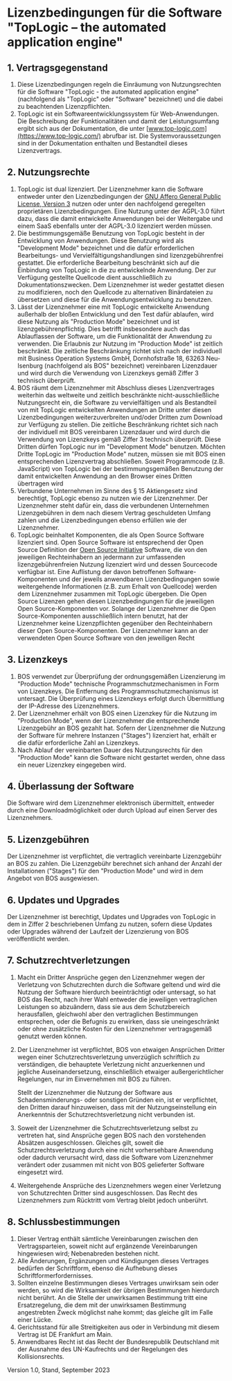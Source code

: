 # Lizenzbedingungen für die Software "TopLogic – the automated application engine"

## 1. Vertragsgegenstand
1. Diese Lizenzbedingungen regeln die Einräumung von Nutzungsrechten für die Software "TopLogic - the automated application engine" (nachfolgend als "TopLogic" oder "Software" bezeichnet) und die dabei zu beachtenden Lizenzpflichten.
2. TopLogic ist ein Softwareentwicklungssystem für Web-Anwendungen. Die Beschreibung der Funktionalitäten und damit der Leistungsumfang ergibt sich aus der Dokumentation, die unter [www.top-logic.com](https://www.top-logic.com/) abrufbar ist. Die Systemvoraussetzungen sind in der Dokumentation enthalten und Bestandteil dieses Lizenzvertrags.

## 2. Nutzungsrechte
1. TopLogic ist dual lizenziert. Der Lizenznehmer kann die Software entweder unter den Lizenzbedingungen der [GNU Affero General Public License, Version 3](https://www.gnu.org/licenses/agpl-3.0-standalone.html) nutzen oder unter den nachfolgend geregelten proprietären Lizenzbedingungen. Eine Nutzung unter der AGPL-3.0 führt dazu, dass die damit entwickelte Anwendungen bei der Weitergabe und einem SaaS ebenfalls unter der AGPL-3.0 lizenziert werden müssen.
2. Die bestimmungsgemäße Benutzung von TopLogic besteht in der Entwicklung von Anwendungen. Diese Benutzung wird als "Development Mode" bezeichnet und die dafür erforderlichen Bearbeitungs- und Vervielfältigungshandlungen sind lizenzgebührenfrei gestattet. Die erforderliche Bearbeitung beschränkt sich auf die Einbindung von TopLogic in die zu entwickelnde Anwendung. Der zur Verfügung gestellte Quellcode dient ausschließlich zu Dokumentationszwecken. Dem Lizenznehmer ist weder gestattet diesen zu modifizieren, noch den Quellcode zu alternativen Binärdateien zu übersetzen und diese für die Anwendungsentwicklung zu benutzen. 
3. Lässt der Lizenznehmer eine mit TopLogic entwickelte Anwendung außerhalb der bloßen Entwicklung und den Test dafür ablaufen, wird diese Nutzung als "Production Mode" bezeichnet und ist lizenzgebührenpflichtig. Dies betrifft insbesondere auch das Ablauflassen der Software, um die Funktionalität der Anwendung zu verwenden. Die Erlaubnis zur Nutzung im "Production Mode" ist zeitlich beschränkt. Die zeitliche Beschränkung richtet sich nach der individuell mit Business Operation Systems GmbH, Dornhofstraße 18, 63263 Neu-Isenburg (nachfolgend als BOS" bezeichnet) vereinbaren Lizenzdauer und wird durch die Verwendung von Lizenzkeys gemäß Ziffer 3 technisch überprüft.
4. BOS räumt dem Lizenznehmer mit Abschluss dieses Lizenzvertrages weiterhin das weltweite und zeitlich beschränkte nicht-ausschließliche Nutzungsrecht ein, die Software zu vervielfältigen und als Bestandteil von mit TopLogic entwickelten Anwendungen an Dritte unter diesen Lizenzbedingungen weiterzuverbreiten und/oder Dritten zum Download zur Verfügung zu stellen. Die zeitliche Beschränkung richtet sich nach der individuell mit BOS vereinbaren Lizenzdauer und wird durch die Verwendung von Lizenzkeys gemäß Ziffer 3 technisch überprüft. Diese Dritten dürfen TopLogic nur im "Development Mode" benutzen. Möchten Dritte TopLogic im "Production Mode" nutzen, müssen sie mit BOS einen entsprechenden Lizenzvertrag abschließen. Soweit Programmcode (z.B. JavaScript) von TopLogic bei der bestimmungsgemäßen Benutzung der damit entwickelten Anwendung an den Browser eines Dritten übertragen wird
5. Verbundene Unternehmen im Sinne des § 15 Aktiengesetz sind berechtigt, TopLogic ebenso zu nutzen wie der Lizenznehmer. Der Lizenznehmer steht dafür ein, dass die verbundenen Unternehmen Lizenzgebühren in dem nach diesem Vertrag geschuldeten Umfang zahlen und die Lizenzbedingungen ebenso erfüllen wie der Lizenznehmer.
6. TopLogic beinhaltet Komponenten, die als Open Source Software lizenziert sind. Open Source Software ist entsprechend der Open Source Definition der [Open Source Initiative](https://opensource.org/osd) Software, die von den jeweiligen Rechteinhabern an jedermann zur umfassenden lizenzgebührenfreien Nutzung lizenziert wird und dessen Sourcecode verfügbar ist. Eine Auflistung der davon betroffenen Software-Komponenten und der jeweils anwendbaren Lizenzbedingungen sowie weitergehende Informationen (z.B. zum Erhalt von Quellcode) werden dem Lizenznehmer zusammen mit TopLogic übergeben. Die Open Source Lizenzen gehen diesen Lizenzbedingungen für die jeweiligen Open Source-Komponenten vor. Solange der Lizenznehmer die Open Source-Komponenten ausschließlich intern benutzt, hat der Lizenznehmer keine Lizenzpflichten gegenüber den Rechteinhabern dieser Open Source-Komponenten. Der Lizenznehmer kann an der verwendeten Open Source Software von den jeweiligen Recht

## 3. Lizenzkeys
1. BOS verwendet zur Überprüfung der ordnungsgemäßen Lizenzierung im "Production Mode" technische Programmschutzmechanismen in Form von Lizenzkeys. Die Entfernung des Programmschutzmechanismus ist untersagt. Die Überprüfung eines Lizenzkeys erfolgt durch Übermittlung der IP-Adresse des Lizenznehmers.
2. Der Lizenznehmer erhält von BOS einen Lizenzkey für die Nutzung im "Production Mode", wenn der Lizenznehmer die entsprechende Lizenzgebühr an BOS gezahlt hat. Sofern der Lizenznehmer die Nutzung der Software für mehrere Instanzen ("Stages") lizenziert hat, erhält er die dafür erforderliche Zahl an Lizenzkeys.
3. Nach Ablauf der vereinbarten Dauer des Nutzungsrechts für den "Production Mode" kann die Software nicht gestartet werden, ohne dass ein neuer Lizenzkey eingegeben wird.

## 4. Überlassung der Software
Die Software wird dem Lizenznehmer elektronisch übermittelt, entweder durch eine Downloadmöglichkeit oder durch Upload auf einen Server des Lizenznehmers.

## 5. Lizenzgebühren
Der Lizenznehmer ist verpflichtet, die vertraglich vereinbarte Lizenzgebühr an BOS zu zahlen. Die Lizenzgebühr berechnet sich anhand der Anzahl der Installationen ("Stages") für den "Production Mode" und wird in dem Angebot von BOS ausgewiesen.

## 6. Updates und Upgrades
Der Lizenznehmer ist berechtigt, Updates und Upgrades von TopLogic in dem in Ziffer 2 beschriebenen Umfang zu nutzen, sofern diese Updates oder Upgrades während der Laufzeit der Lizenzierung von BOS veröffentlicht werden.

## 7. Schutzrechtverletzungen
1. Macht ein Dritter Ansprüche gegen den Lizenznehmer wegen der Verletzung von Schutzrechten durch die Software geltend und wird die Nutzung der Software hierdurch beeinträchtigt oder untersagt, so hat BOS das Recht, nach ihrer Wahl entweder die jeweiligen vertraglichen Leistungen so abzuändern, dass sie aus dem Schutzbereich herausfallen, gleichwohl aber den vertraglichen Bestimmungen entsprechen, oder die Befugnis zu erwirken, dass sie uneingeschränkt oder ohne zusätzliche Kosten für den Lizenznehmer vertragsgemäß genutzt werden können.
2. Der Lizenznehmer ist verpflichtet, BOS von etwaigen Ansprüchen Dritter wegen einer Schutzrechtsverletzung unverzüglich schriftlich zu verständigen, die behauptete Verletzung nicht anzuerkennen und jegliche Auseinandersetzung, einschließlich etwaiger außergerichtlicher Regelungen, nur im Einvernehmen mit BOS zu führen.

   Stellt der Lizenznehmer die Nutzung der Software aus Schadensminderungs- oder sonstigen Gründen ein, ist er verpflichtet, den Dritten darauf hinzuweisen, dass mit der Nutzungseinstellung ein Anerkenntnis der Schutzrechtsverletzung nicht verbunden ist.
3. Soweit der Lizenznehmer die Schutzrechtsverletzung selbst zu vertreten hat, sind Ansprüche gegen BOS nach den vorstehenden Absätzen ausgeschlossen. Gleiches gilt, soweit die Schutzrechtsverletzung durch eine nicht vorhersehbare Anwendung oder dadurch verursacht wird, dass die Software vom Lizenznehmer verändert oder zusammen mit nicht von BOS gelieferter Software eingesetzt wird.
4. Weitergehende Ansprüche des Lizenznehmers wegen einer Verletzung von Schutzrechten Dritter sind ausgeschlossen. Das Recht des Lizenznehmers zum Rücktritt vom Vertrag bleibt jedoch unberührt.

## 8. Schlussbestimmungen
1. Dieser Vertrag enthält sämtliche Vereinbarungen zwischen den Vertragsparteien, soweit nicht auf ergänzende Vereinbarungen hingewiesen wird; Nebenabreden bestehen nicht.
2. Alle Änderungen, Ergänzungen und Kündigungen dieses Vertrages bedürfen der Schriftform, ebenso die Aufhebung dieses Schriftformerfordernisses.
3. Sollten einzelne Bestimmungen dieses Vertrages unwirksam sein oder werden, so wird die Wirksamkeit der übrigen Bestimmungen hierdurch nicht berührt. An die Stelle der unwirksamen Bestimmung tritt eine Ersatzregelung, die dem mit der unwirksamen Bestimmung angestrebten Zweck möglichst nahe kommt; das gleiche gilt im Falle einer Lücke.
4. Gerichtsstand für alle Streitigkeiten aus oder in Verbindung mit diesem Vertrag ist
   DE Frankfurt am Main.
5. Anwendbares Recht ist das Recht der Bundesrepublik Deutschland mit der Ausnahme des UN-Kaufrechts und der Regelungen des Kollisionsrechts.

Version 1.0, Stand, September 2023
